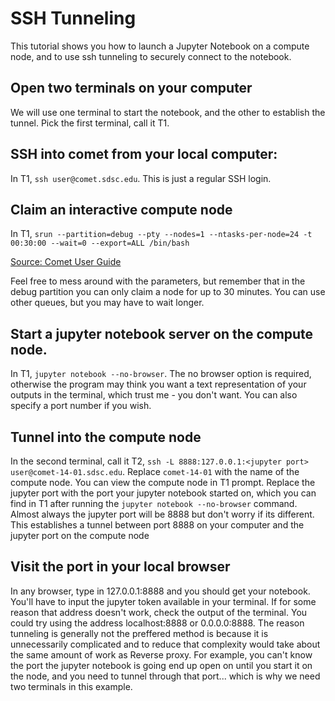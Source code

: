 # SSH Tunneling 

This tutorial shows you how to launch a Jupyter Notebook on a compute node, and to use ssh tunneling to securely connect to the notebook.

## Open two terminals on your computer
We will use one terminal to start the notebook, and the other to establish the tunnel. Pick the first terminal, call it T1.

## SSH into comet from your local computer:
In T1, `ssh user@comet.sdsc.edu`. This is just a regular SSH login.

## Claim an interactive compute node
In T1, `srun --partition=debug --pty --nodes=1 --ntasks-per-node=24 -t 00:30:00 --wait=0 --export=ALL /bin/bash`

[Source: Comet User Guide](https://www.sdsc.edu/support/user_guides/comet.html)

Feel free to mess around with the parameters, but remember that in the debug partition you can only claim a node for up to 30 minutes. You can use other queues, but you may have to wait longer.

## Start a jupyter notebook server on the compute node.
In T1, `jupyter notebook --no-browser`. The no browser option is required, otherwise the program may think you want a text representation of your outputs in the terminal, which trust me - you don't want.  You can also specify a port number if you wish.

## Tunnel into the compute node
In the second terminal, call it T2, `ssh -L 8888:127.0.0.1:<jupyter port> user@comet-14-01.sdsc.edu`. Replace `comet-14-01` with the name of the compute node. You can view the compute node in T1 prompt. Replace the jupyter port with the port your jupyter notebook started on, which you can find in T1 after running the `jupyter notebook --no-browser` command. Almost always the jupyter port will be 8888 but don't worry if its different.
This establishes a tunnel between port 8888 on your computer and the jupyter port on the compute node

## Visit the port in your local browser
In any browser, type in 127.0.0.1:8888 and you should get your notebook. You'll have to input the jupyter token available in your terminal.
If for some reason that address doesn't work, check the output of the terminal. You could try using the address localhost:8888 or 0.0.0.0:8888. The reason tunneling is generally not the preffered method is because it is unnecessarily complicated and to reduce that complexity would take about the same amount of work as Reverse proxy. For example, you can't know the port the jupyter notebook is going end up open on until you start it on the node, and you need to tunnel through that port... which is why we need two terminals in this example.
